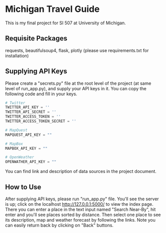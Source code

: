 # Michigan Travel Guide
This is my final project for SI 507 at University of Michigan.

## Requisite Packages
requests, beautifulsoup4, flask, plotly (please use requirements.txt for installation)

## Supplying API Keys
Please create a "secrets.py" file at the root level of the project (at same level of run_app.py), and supply your API keys in it. You can copy the following code and fill in your keys.
```python
# Twitter
TWITTER_API_KEY = ''
TWITTER_API_SECRET = ''
TWITTER_ACCESS_TOKEN = ''
TWITTER_ACCESS_TOKEN_SECRET = ''

# MapQuest
MAPQUEST_API_KEY = ""

# MapBox
MAPBOX_API_KEY = ""

# OpenWeather
OPENWATHER_API_KEY = ""
```
You can find link and description of data sources in the project document.

## How to Use
After supplying API keys, please run "run_app.py" file. You'll see the server is up; click on the localhost http://127.0.0.1:5000/ to view the index page. There you can enter a place in the text input named "Search Near-By", hit enter and you'll see places sorted by distance. Then select one place to see its description, map and weather forecast by following the links. Note you can easily return back by clicking on "Back" buttons.
